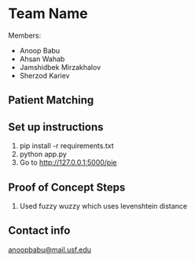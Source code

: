 # Team Name
Members:
- Anoop Babu
- Ahsan Wahab
- Jamshidbek Mirzakhalov
- Sherzod Kariev

## Patient Matching

## Set up instructions
1. pip install -r requirements.txt
2. python app.py
3. Go to http://127.0.0.1:5000/pie

## Proof of Concept Steps
1. Used fuzzy wuzzy which uses levenshtein distance

## Contact info
anoopbabu@mail.usf.edu